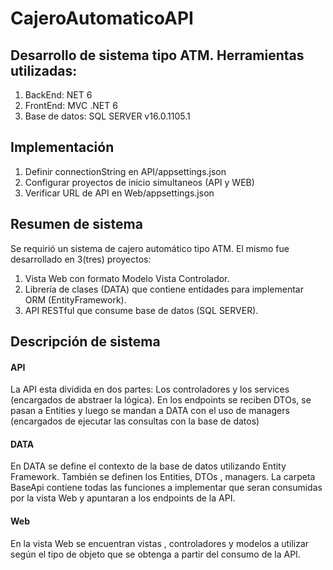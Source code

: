 # CajeroAutomaticoAPI
## Desarrollo de sistema tipo ATM. Herramientas utilizadas:
 1. BackEnd: NET 6
 2. FrontEnd: MVC .NET 6
 3. Base de datos: SQL SERVER v16.0.1105.1 

## Implementación
  1. Definir connectionString en API/appsettings.json
  2. Configurar proyectos de inicio simultaneos (API y WEB)
  3. Verificar URL de API en Web/appsettings.json


## Resumen de sistema
  Se requirió un sistema de cajero automático tipo ATM. El mismo fue desarrollado en 3(tres) proyectos:

  1. Vista Web con formato Modelo Vista Controlador.
  2. Librería de clases (DATA) que contiene entidades para implementar ORM (EntityFramework).
  3. API RESTful que consume base de datos (SQL SERVER).
## Descripción de sistema
#### API

La API esta dividida en dos partes: Los controladores y los services (encargados de abstraer la lógica). En los endpoints se reciben DTOs, se pasan a Entities y luego se mandan a DATA con el uso de managers (encargados de ejecutar las consultas con la base de datos)

#### DATA
En DATA se define el contexto de la base de datos utilizando Entity Framework. También se definen los Entities, DTOs , managers.
La carpeta BaseApi contiene todas las funciones a implementar que seran consumidas por la vista Web y apuntaran a los endpoints de la API.

#### Web

En la vista Web se encuentran vistas , controladores y modelos a utilizar según el tipo de objeto que se obtenga a partir del consumo de la API.
